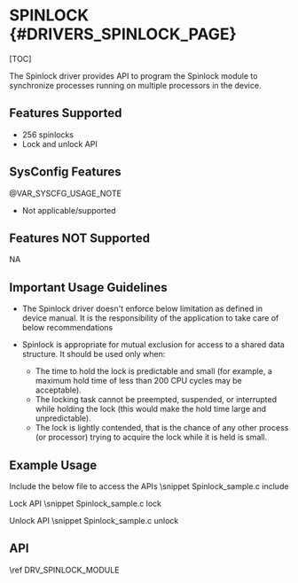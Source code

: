 # SPINLOCK {#DRIVERS_SPINLOCK_PAGE}

[TOC]

The Spinlock driver provides API to program the Spinlock module
to synchronize processes running on multiple processors in the device.

## Features Supported

- 256 spinlocks
- Lock and unlock API

## SysConfig Features

@VAR_SYSCFG_USAGE_NOTE

- Not applicable/supported

## Features NOT Supported

NA

## Important Usage Guidelines

- The Spinlock driver doesn't enforce below limitation as defined in device manual.
It is the responsibility of the application to take care of below recommendations
- Spinlock is appropriate for mutual exclusion for access to a shared data structure. It should be used only when:

    - The time to hold the lock is predictable and small (for example, a maximum hold time of less than 200 CPU
      cycles may be acceptable).
    - The locking task cannot be preempted, suspended, or interrupted while holding the lock (this would make the
      hold time large and unpredictable).
    - The lock is lightly contended, that is the chance of any other process (or processor) trying to acquire the lock
      while it is held is small.

## Example Usage

Include the below file to access the APIs
\snippet Spinlock_sample.c include

Lock API
\snippet Spinlock_sample.c lock

Unlock API
\snippet Spinlock_sample.c unlock

## API

\ref DRV_SPINLOCK_MODULE
